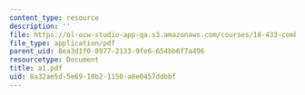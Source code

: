 ```yaml
---
content_type: resource
description: ''
file: https://ol-ocw-studio-app-qa.s3.amazonaws.com/courses/18-433-combinatorial-optimization-fall-2003/8a32ae5d5e6910b21150a8e0457ddbbf_a1.pdf
file_type: application/pdf
parent_uid: 8ea3d1f0-8977-2133-9fe6-654bb6f7a496
resourcetype: Document
title: a1.pdf
uid: 8a32ae5d-5e69-10b2-1150-a8e0457ddbbf
---
```

